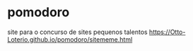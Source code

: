 # pomodoro
site para o concurso de sites pequenos talentos 
https://Otto-Loterio.github.io/pomodoro/sitememe.html
